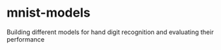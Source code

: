 # mnist-models
Building different models for hand digit recognition and evaluating their performance
